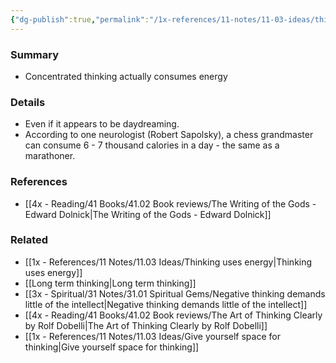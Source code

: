 ```yaml
---
{"dg-publish":true,"permalink":"/1x-references/11-notes/11-03-ideas/thinking-is-hard-work/","title":"Thinking is hard work","created":"2023-09-10T13:19:35.692+03:00","updated":"2024-02-14T20:18:21.892+03:00"}
---
```



### Summary
- Concentrated thinking actually consumes energy

### Details
- Even if it appears to be daydreaming.
- According to one neurologist (Robert Sapolsky), a chess grandmaster can consume 6 - 7 thousand calories in a day - the same as a marathoner.

### References
- [[4x - Reading/41 Books/41.02 Book reviews/The Writing of the Gods - Edward Dolnick\|The Writing of the Gods - Edward Dolnick]]

### Related
- [[1x - References/11 Notes/11.03 Ideas/Thinking uses energy\|Thinking uses energy]]
- [[Long term thinking\|Long term thinking]]
- [[3x - Spiritual/31 Notes/31.01 Spiritual Gems/Negative thinking demands little of the intellect\|Negative thinking demands little of the intellect]]
- [[4x - Reading/41 Books/41.02 Book reviews/The Art of Thinking Clearly by Rolf Dobelli\|The Art of Thinking Clearly by Rolf Dobelli]]
- [[1x - References/11 Notes/11.03 Ideas/Give yourself space for thinking\|Give yourself space for thinking]]